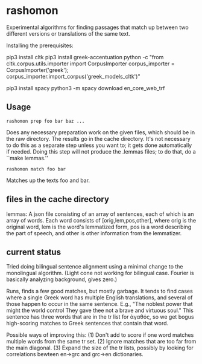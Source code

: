 rashomon
========

Experimental algorithms for finding passages that match up between two
different versions or translations of the same text.

Installing the prerequisites:

pip3 install cltk
pip3 install greek-accentuation
python -c "from cltk.corpus.utils.importer import CorpusImporter corpus_importer = CorpusImporter('greek'); corpus_importer.import_corpus('greek_models_cltk')"

pip3 install spacy
python3 -m spacy download en_core_web_trf

## Usage

    rashomon prep foo bar baz ...

Does any necessary preparation work on the given files, which should be in the raw directory.
The results go in the cache directory.
It's not necessary to do this as a separate step unless you want to; it gets done automatically if needed.
Doing this step will not produce the .lemmas files; to do that, do a ``make lemmas.''

    rashomon match foo bar

Matches up the texts foo and bar.

## files in the cache directory
lemmas:
A json file consisting of an array of sentences, each of which is an array of words.
Each word consists of [orig,lem,pos,other], where orig is the original
word, lem is the word's lemmatized form, pos is a word describing the part of speech,
and other is other information from the lemmatizer.

## current status

Tried doing bilingual sentence alignment using a minimal change to the monolingual algorithm.
(Light cone not working for bilingual case. Fourier is basically analyzing background, gives zero.)

Runs, finds a few good matches, but mostly garbage. It tends to find cases where a single Greek
word has multiple English translations, and several of those happen to occur in the same
sentence. E.g., "The noblest power that might the world control They gave thee not a brave and virtuous soul."
This sentence has three words that are in the tr list for ἀγαθός, so we get bogus high-scoring matches
to Greek sentences that contain that word.

Possible ways of improving this:
(1) Don't add to score if one word matches multiple words from the same tr set.
(2) Ignore matches that are too far from the main diagonal.
(3) Expand the size of the tr lists, possibly by looking for correlations bewteen en->grc and grc->en dictionaries.
